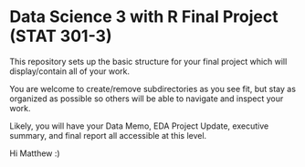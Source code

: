 # Data Science 3 with R Final Project (STAT 301-3)

This repository sets up the basic structure for your final project which will display/contain all of your work.

You are welcome to create/remove subdirectories as you see fit, but stay as organized as possible so others will be able to navigate and inspect your work.

Likely, you will have your Data Memo, EDA Project Update, executive summary, and final report all accessible at this level.


Hi Matthew :)